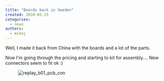 ```yaml
---
title: "Boards back in Sweden"
created: 2010-05-25
categories: 
  - news
authors: 
  - mikej
---
```


Well, I made it back from China with the boards and a lot of the parts.

Now I'm going through the pricing and starting to kit for assembly.... New connectors seem to fit ok :)

<figure>

![replay_b01_pcb_con](@assets/images/post/replay_b01_pcb_con.jpg)

</figure>